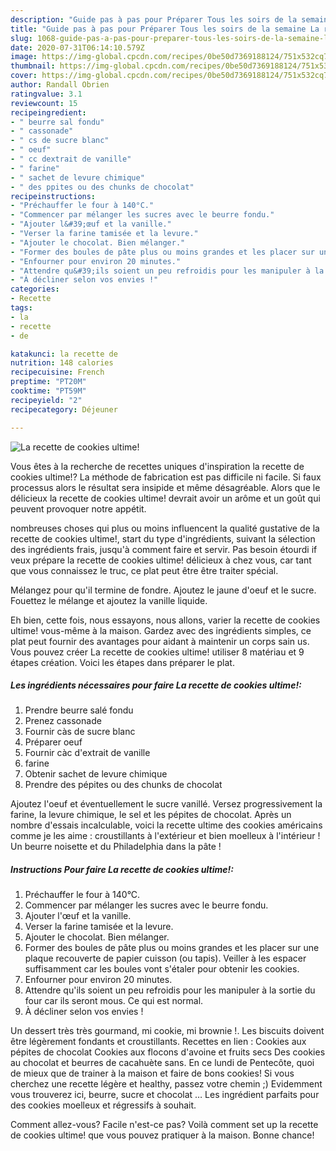 ```yaml
---
description: "Guide pas à pas pour Préparer Tous les soirs de la semaine La recette de cookies ultime!"
title: "Guide pas à pas pour Préparer Tous les soirs de la semaine La recette de cookies ultime!"
slug: 1068-guide-pas-a-pas-pour-preparer-tous-les-soirs-de-la-semaine-la-recette-de-cookies-ultime
date: 2020-07-31T06:14:10.579Z
image: https://img-global.cpcdn.com/recipes/0be50d7369188124/751x532cq70/la-recette-de-cookies-ultime-photo-principale-de-la-recette.jpg
thumbnail: https://img-global.cpcdn.com/recipes/0be50d7369188124/751x532cq70/la-recette-de-cookies-ultime-photo-principale-de-la-recette.jpg
cover: https://img-global.cpcdn.com/recipes/0be50d7369188124/751x532cq70/la-recette-de-cookies-ultime-photo-principale-de-la-recette.jpg
author: Randall Obrien
ratingvalue: 3.1
reviewcount: 15
recipeingredient:
- " beurre sal fondu"
- " cassonade"
- " cs de sucre blanc"
- " oeuf"
- " cc dextrait de vanille"
- " farine"
- " sachet de levure chimique"
- " des ppites ou des chunks de chocolat"
recipeinstructions:
- "Préchauffer le four à 140°C."
- "Commencer par mélanger les sucres avec le beurre fondu."
- "Ajouter l&#39;œuf et la vanille."
- "Verser la farine tamisée et la levure."
- "Ajouter le chocolat. Bien mélanger."
- "Former des boules de pâte plus ou moins grandes et les placer sur une plaque recouverte de papier cuisson (ou tapis). Veiller à les espacer suffisamment car les boules vont s&#39;étaler pour obtenir les cookies."
- "Enfourner pour environ 20 minutes."
- "Attendre qu&#39;ils soient un peu refroidis pour les manipuler à la sortie du four car ils seront mous. Ce qui est normal."
- "À décliner selon vos envies !"
categories:
- Recette
tags:
- la
- recette
- de

katakunci: la recette de 
nutrition: 148 calories
recipecuisine: French
preptime: "PT20M"
cooktime: "PT59M"
recipeyield: "2"
recipecategory: Déjeuner

---
```



![La recette de cookies ultime!](https://img-global.cpcdn.com/recipes/0be50d7369188124/751x532cq70/la-recette-de-cookies-ultime-photo-principale-de-la-recette.jpg)

Vous êtes à la recherche de recettes uniques d'inspiration la recette de cookies ultime!? La méthode de fabrication est pas difficile ni facile. Si faux processus alors le résultat sera insipide et même désagréable. Alors que le délicieux la recette de cookies ultime! devrait avoir un arôme et un goût qui peuvent provoquer notre appétit.

nombreuses choses qui plus ou moins influencent la qualité gustative de la recette de cookies ultime!, start du type d'ingrédients, suivant la sélection des ingrédients frais, jusqu'à comment faire et servir. Pas besoin étourdi if veux prépare la recette de cookies ultime! délicieux à chez vous, car tant que vous connaissez le truc, ce plat peut être être traiter spécial.

Mélangez pour qu&#39;il termine de fondre. Ajoutez le jaune d&#39;oeuf et le sucre. Fouettez le mélange et ajoutez la vanille liquide.


Eh bien, cette fois, nous essayons, nous allons, varier la recette de cookies ultime! vous-même à la maison. Gardez avec des ingrédients simples, ce plat peut fournir des avantages pour aidant à maintenir un corps sain us. Vous pouvez créer La recette de cookies ultime! utiliser 8 matériau et 9 étapes création. Voici les étapes dans préparer le plat.

<!--inarticleads1-->

##### Les ingrédients nécessaires pour faire La recette de cookies ultime!:

1. Prendre  beurre salé fondu
1. Prenez  cassonade
1. Fournir  càs de sucre blanc
1. Préparer  oeuf
1. Fournir  càc d&#39;extrait de vanille
1.   farine
1. Obtenir  sachet de levure chimique
1. Prendre  des pépites ou des chunks de chocolat


Ajoutez l&#39;oeuf et éventuellement le sucre vanillé. Versez progressivement la farine, la levure chimique, le sel et les pépites de chocolat. Après un nombre d&#39;essais incalculable, voici la recette ultime des cookies américains comme je les aime : croustillants à l&#39;extérieur et bien moelleux à l&#39;intérieur ! Un beurre noisette et du Philadelphia dans la pâte ! 

<!--inarticleads2-->

##### Instructions Pour faire La recette de cookies ultime!:

1. Préchauffer le four à 140°C.
1. Commencer par mélanger les sucres avec le beurre fondu.
1. Ajouter l&#39;œuf et la vanille.
1. Verser la farine tamisée et la levure.
1. Ajouter le chocolat. Bien mélanger.
1. Former des boules de pâte plus ou moins grandes et les placer sur une plaque recouverte de papier cuisson (ou tapis). Veiller à les espacer suffisamment car les boules vont s&#39;étaler pour obtenir les cookies.
1. Enfourner pour environ 20 minutes.
1. Attendre qu&#39;ils soient un peu refroidis pour les manipuler à la sortie du four car ils seront mous. Ce qui est normal.
1. À décliner selon vos envies !


Un dessert très très gourmand, mi cookie, mi brownie !. Les biscuits doivent être légèrement fondants et croustillants. Recettes en lien : Cookies aux pépites de chocolat Cookies aux flocons d&#39;avoine et fruits secs Des cookies au chocolat et beurres de cacahuète sans. En ce lundi de Pentecôte, quoi de mieux que de trainer à la maison et faire de bons cookies! Si vous cherchez une recette légère et healthy, passez votre chemin ;) Evidemment vous trouverez ici, beurre, sucre et chocolat … Les ingrédient parfaits pour des cookies moelleux et régressifs à souhait. 


Comment allez-vous? Facile n'est-ce pas? Voilà comment set up la recette de cookies ultime! que vous pouvez pratiquer à la maison. Bonne chance!
